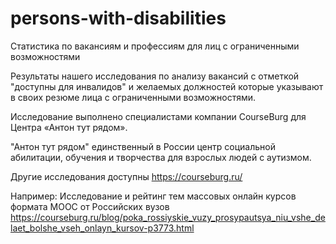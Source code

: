 # persons-with-disabilities
Статистика по вакансиям и профессиям для лиц с ограниченными возможностями

Результаты нашего исследования по анализу вакансий с отметкой "доступны для инвалидов" и желаемых должностей которые указывают в своих резюме лица с ограниченными возможностями.

Исследование выполнено специалистами компании CourseBurg для Центра «Антон тут рядом».

"Антон тут рядом" единственный в России центр социальной абилитации, обучения и творчества для взрослых людей с аутизмом. 


Другие исследования доступны https://courseburg.ru/

Например: Исследование и рейтинг тем массовых онлайн курсов формата МООC от Российских вузов  https://courseburg.ru/blog/poka_rossiyskie_vuzy_prosypautsya_niu_vshe_delaet_bolshe_vseh_onlayn_kursov-p3773.html
